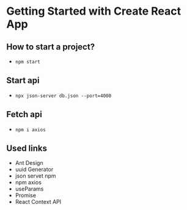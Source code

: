 # Getting Started with Create React App

## How to start a project?
- `npm start`

## Start api
- `npx json-server db.json --port=4000`

## Fetch api
- `npm i axios`

## Used links
- Ant Design
- uuid Generator
- json servet npm
- npm axios
- useParams
- Promise
- React Context API
